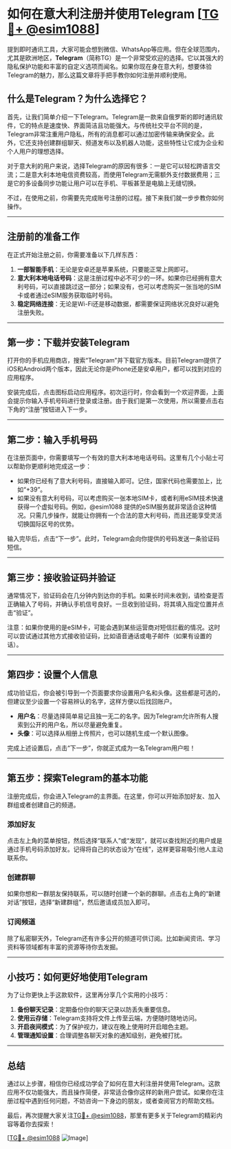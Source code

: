 # 如何在意大利注册并使用Telegram [[TG💪+ @esim1088](https://t.me/s/esim1088)]

提到即时通讯工具，大家可能会想到微信、WhatsApp等应用。但在全球范围内，尤其是欧洲地区，**Telegram**（简称TG）是一个非常受欢迎的选择。它以其强大的隐私保护功能和丰富的自定义选项而闻名。如果你现在身在意大利，想要体验Telegram的魅力，那么这篇文章将手把手教你如何注册并顺利使用。

## 什么是Telegram？为什么选择它？

首先，让我们简单介绍一下Telegram。Telegram是一款来自俄罗斯的即时通讯软件，它的特点是速度快、界面简洁且功能强大。与传统社交平台不同的是，Telegram非常注重用户隐私，所有的消息都可以通过加密传输来确保安全。此外，它还支持创建群组聊天、频道发布以及机器人功能，这些特性让它成为企业和个人用户的理想选择。

对于意大利的用户来说，选择Telegram的原因有很多：一是它可以轻松跨语言交流；二是意大利本地电信资费较高，而使用Telegram无需额外支付数据费用；三是它的多设备同步功能让用户可以在手机、平板甚至是电脑上无缝切换。

不过，在使用之前，你需要先完成账号注册的过程。接下来我们就一步步教你如何操作。

---

## 注册前的准备工作

在正式开始注册之前，你需要准备以下几样东西：

1. **一部智能手机**：无论是安卓还是苹果系统，只要能正常上网即可。
2. **意大利本地电话号码**：这是注册过程中必不可少的一环。如果你已经拥有意大利号码，可以直接跳过这一部分；如果没有，也可以考虑购买一张当地的SIM卡或者通过eSIM服务获取临时号码。
3. **稳定网络连接**：无论是Wi-Fi还是移动数据，都需要保证网络状况良好以避免注册失败。

---

## 第一步：下载并安装Telegram

打开你的手机应用商店，搜索“Telegram”并下载官方版本。目前Telegram提供了iOS和Android两个版本，因此无论你是iPhone还是安卓用户，都可以找到对应的应用程序。

安装完成后，点击图标启动应用程序。初次运行时，你会看到一个欢迎界面，上面会提示你输入手机号码进行登录或注册。由于我们是第一次使用，所以需要点击右下角的“注册”按钮进入下一步。

---

## 第二步：输入手机号码

在注册页面中，你需要填写一个有效的意大利本地电话号码。这里有几个小贴士可以帮助你更顺利地完成这一步：

- 如果你已经有了意大利号码，直接输入即可。记住，国家代码也需要加上，比如“+39”。
- 如果没有意大利号码，可以考虑购买一张本地SIM卡，或者利用eSIM技术快速获得一个虚拟号码。例如，@esim1088 提供的eSIM服务就非常适合这种情况。只需几步操作，就能让你拥有一个合法的意大利号码，而且还能享受灵活切换国际区号的优势。

输入完毕后，点击“下一步”。此时，Telegram会向你提供的号码发送一条验证码短信。

---

## 第三步：接收验证码并验证

通常情况下，验证码会在几分钟内到达你的手机。如果长时间未收到，请检查是否正确输入了号码，并确认手机信号良好。一旦收到验证码，将其填入指定位置并点击“验证”。

注意：如果你使用的是eSIM卡，可能会遇到某些运营商对短信拦截的情况。这时可以尝试通过其他方式接收验证码，比如语音通话或电子邮件（如果有设置的话）。

---

## 第四步：设置个人信息

成功验证后，你会被引导到一个页面要求你设置用户名和头像。这些都是可选的，但建议至少设置一个容易辨认的名字，这样方便以后找回账户。

- **用户名**：尽量选择简单易记且独一无二的名字。因为Telegram允许所有人搜索到公开的用户名，所以尽量避免重复。
- **头像**：可以选择从相册上传照片，也可以随机生成一个默认图像。

完成上述设置后，点击“下一步”，你就正式成为一名Telegram用户啦！

---

## 第五步：探索Telegram的基本功能

注册完成后，你会进入Telegram的主界面。在这里，你可以开始添加好友、加入群组或者创建自己的频道。

### 添加好友
点击左上角的菜单按钮，然后选择“联系人”或“发现”，就可以查找附近的用户或是通过手机号码添加好友。记得将自己的状态设为“在线”，这样更容易吸引他人主动联系你。

### 创建群聊
如果你想和一群朋友保持联系，可以随时创建一个新的群聊。点击右上角的“新建对话”按钮，选择“新建群组”，然后邀请成员加入即可。

### 订阅频道
除了私密聊天外，Telegram还有许多公开的频道可供订阅。比如新闻资讯、学习资料等领域都有丰富的资源等待你去发掘。

---

## 小技巧：如何更好地使用Telegram

为了让你更快上手这款软件，这里再分享几个实用的小技巧：

1. **备份聊天记录**：定期备份你的聊天记录以防丢失重要信息。
2. **使用云存储**：Telegram支持将文件上传至云端，方便随时随地访问。
3. **开启夜间模式**：为了保护视力，建议在晚上使用时开启暗色主题。
4. **管理通知设置**：合理调整各聊天对象的通知级别，避免被打扰。

---

## 总结

通过以上步骤，相信你已经成功学会了如何在意大利注册并使用Telegram。这款应用不仅功能强大，而且操作简便，非常适合像你这样的新用户尝试。如果你在注册过程中遇到任何问题，不妨咨询一下身边的朋友，或者查阅官方的帮助文档。

最后，再次提醒大家关注[TG💪+ @esim1088](https://t.me/s/esim1088)，那里有更多关于Telegram的精彩内容等着你去探索！  

[[TG💪+ @esim1088](https://t.me/s/esim1088) ![Image](https://i.postimg.cc/4NQfJmqS/Snipaste-2025-05-13-00-14-12.png)]